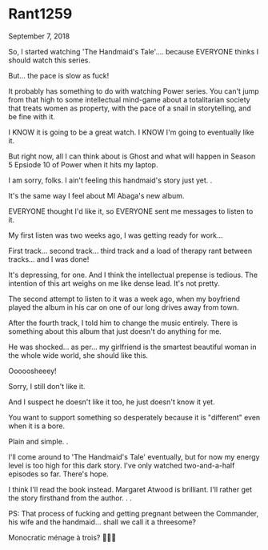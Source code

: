 # Rant1259


September 7, 2018

So, I started watching 'The Handmaid's Tale'.... because EVERYONE thinks I should watch this series.

But... the pace is slow as fuck!

It probably has something to do with watching Power series. You can't jump from that high to some intellectual mind-game about a totalitarian society that treats women as property, with the pace of a snail in storytelling, and be fine with it.

I KNOW it is going to be a great watch. I KNOW I'm going to eventually like it. 

But right now, all I can think about is Ghost and what will happen in Season 5 Epsiode 10 of Power when it hits my laptop.

I am sorry, folks. I ain't feeling this handmaid's story just yet.
.

It's the same way I feel about MI Abaga's new album.

EVERYONE thought I'd like it, so EVERYONE sent me messages to listen to it.

My first listen was two weeks ago, I was getting ready for work...

First track... second track... third track and a load of therapy rant between tracks... and I was done!

It's depressing, for one. And I think the intellectual prepense is tedious. The intention of this art weighs on me like dense lead. It's not pretty.

The second attempt to listen to it was a week ago, when my boyfriend played the album in his car on one of our long drives away from town.

After the fourth track, I told him to change the music entirely. There is something about this album that just doesn't do anything for me.

He was shocked... as per... my girlfriend is the smartest beautiful woman in the whole wide world, she should like this.

Ooooosheeey!

Sorry, I still don't like it.

And I suspect he doesn't like it too, he just doesn't know it yet.

You want to support something so desperately because it is "different" even when it is a bore.

Plain and simple.
.

I'll come around to 'The Handmaid's Tale' eventually, but for now my energy level is too high for this dark story. I've only watched two-and-a-half episodes so far. There's hope.

I think I'll read the book instead. Margaret Atwood is brilliant. I'll rather get the story firsthand from the author.
.
.

PS: That process of fucking and getting pregnant between the Commander, his wife and the handmaid... shall we call it a threesome?

Monocratic ménage à trois? 💅💅💅